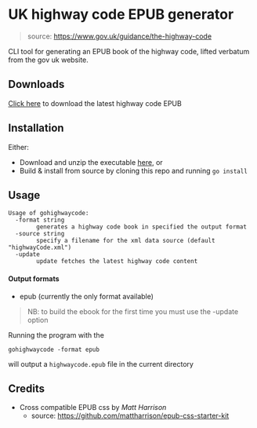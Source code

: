 # UK highway code EPUB generator
> source: https://www.gov.uk/guidance/the-highway-code

CLI tool for generating an EPUB book of the highway code, lifted verbatum from the gov uk website.

## Downloads

[Click here](downloads/highwaycode.epub) to download the latest highway code EPUB

## Installation

Either:

- Download and unzip the executable [here](/downloads/gohighwaycode.zip), or
- Build & install from source by cloning this repo and running `go install`

## Usage

```
Usage of gohighwaycode:
  -format string
    	generates a highway code book in specified the output format
  -source string
    	specify a filename for the xml data source (default "highwayCode.xml")
  -update
    	update fetches the latest highway code content
```

#### Output formats
- epub (currently the only format available)

> NB: to build the ebook for the first time you must use the -update option

Running the program with the 
```
gohighwaycode -format epub
```
will output a `highwaycode.epub` file in the current directory

## Credits 


- Cross compatible EPUB css by *Matt Harrison*
    + source: https://github.com/mattharrison/epub-css-starter-kit
